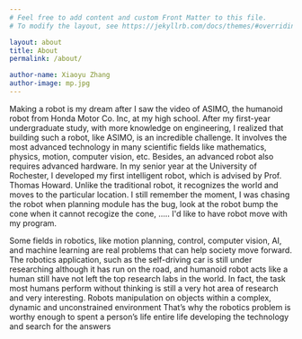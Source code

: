 ```yaml
---
# Feel free to add content and custom Front Matter to this file.
# To modify the layout, see https://jekyllrb.com/docs/themes/#overriding-theme-defaults

layout: about
title: About
permalink: /about/

author-name: Xiaoyu Zhang
author-image: mp.jpg
---
```


Making a robot is my dream after I saw the video of ASIMO, the humanoid robot from Honda Motor Co. Inc, at my high school.  After my first-year undergraduate study, with more knowledge on engineering, I realized that building such a robot, like ASIMO, is an incredible challenge. It involves the most advanced technology in many scientific fields like mathematics, physics, motion, computer vision, etc. Besides, an advanced robot also requires advanced hardware.  In my senior year at the University of Rochester, I developed my first intelligent robot, which is advised by Prof. Thomas Howard. Unlike the traditional robot, it recognizes the world and moves to the particular location. I still remember the moment, I was chasing the robot when planning module has the bug, look at the robot bump the cone when it cannot recogize the cone, ..... I'd like to have robot move with my program. 


Some fields in robotics, like motion planning, control, computer vision, AI, and machine learning are real problems that can help society move forward. The robotics application, such as the self-driving car is still under researching although it has run on the road, and humanoid robot acts like a human still have not left the top research labs in the world. In fact, the task most humans perform without thinking is still a very hot area of research and very interesting. Robots manipulation on objects within a complex, dynamic and unconstrained environment That’s why the robotics problem is worthy enough to spent a person’s life entire life developing the technology and search for the answers  

